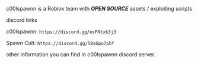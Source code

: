 c00lspawnn is a Roblox team with ***OPEN SOURCE*** assets / exploiting scripts

discord links

c00lspawnn:
```https://discord.gg/esFNtxk3j3```

Spawn Cult:
```https://discord.gg/5BsGpu7pbf```

other information you can find in c00lspawnn discord server.
